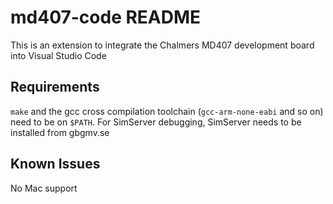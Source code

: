 # md407-code README

This is an extension to integrate the Chalmers MD407 development board into Visual Studio Code

## Requirements

`make` and the gcc cross compilation toolchain (`gcc-arm-none-eabi` and so on) need to be on `$PATH`. For SimServer debugging, SimServer needs to be installed from gbgmv.se

## Known Issues

No Mac support


